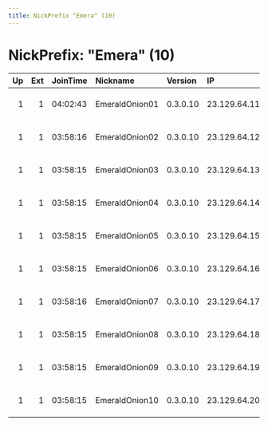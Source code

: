 ```yaml
---
title: NickPrefix "Emera" (10)
---
```


# NickPrefix: "Emera" (10)

|   Up |   Ext | JoinTime   | Nickname       | Version   | IP           | AS   | CC   |   ORp |   Dirp | OS   | Contact                       |   eFamMembers |
|-----:|------:|:-----------|:---------------|:----------|:-------------|:-----|:-----|------:|-------:|:-----|:------------------------------|--------------:|
|    1 |     1 | 04:02:43   | EmeraldOnion01 | 0.3.0.10  | 23.129.64.11 | None | us   |   443 |     80 | BSD  | abuse at emeraldonion dot org |             1 |
|    1 |     1 | 03:58:16   | EmeraldOnion02 | 0.3.0.10  | 23.129.64.12 | None | us   |   443 |     80 | BSD  | abuse at emeraldonion dot org |             1 |
|    1 |     1 | 03:58:15   | EmeraldOnion03 | 0.3.0.10  | 23.129.64.13 | None | us   |   443 |     80 | BSD  | abuse at emeraldonion dot org |             1 |
|    1 |     1 | 03:58:15   | EmeraldOnion04 | 0.3.0.10  | 23.129.64.14 | None | us   |   443 |     80 | BSD  | abuse at emeraldonion dot org |             1 |
|    1 |     1 | 03:58:15   | EmeraldOnion05 | 0.3.0.10  | 23.129.64.15 | None | us   |   443 |     80 | BSD  | abuse at emeraldonion dot org |             1 |
|    1 |     1 | 03:58:15   | EmeraldOnion06 | 0.3.0.10  | 23.129.64.16 | None | us   |   443 |     80 | BSD  | abuse at emeraldonion dot org |             1 |
|    1 |     1 | 03:58:16   | EmeraldOnion07 | 0.3.0.10  | 23.129.64.17 | None | us   |   443 |     80 | BSD  | abuse at emeraldonion dot org |             1 |
|    1 |     1 | 03:58:15   | EmeraldOnion08 | 0.3.0.10  | 23.129.64.18 | None | us   |   443 |     80 | BSD  | abuse at emeraldonion dot org |             1 |
|    1 |     1 | 03:58:15   | EmeraldOnion09 | 0.3.0.10  | 23.129.64.19 | None | us   |   443 |     80 | BSD  | abuse at emeraldonion dot org |             1 |
|    1 |     1 | 03:58:15   | EmeraldOnion10 | 0.3.0.10  | 23.129.64.20 | None | us   |   443 |     80 | BSD  | abuse at emeraldonion dot org |             1 |
